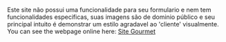 Este site não possui uma funcionalidade para seu formulario e nem tem funcionalidades especificas, suas imagens são de dominio público e seu principal intuito é demonstrar um estilo agradavel ao 'cliente' visualmente.
You can see the webpage online here: <a href="https://diegocastro1087.github.io/Gourmet-Restaurant-Project/">Site Gourmet</a>
